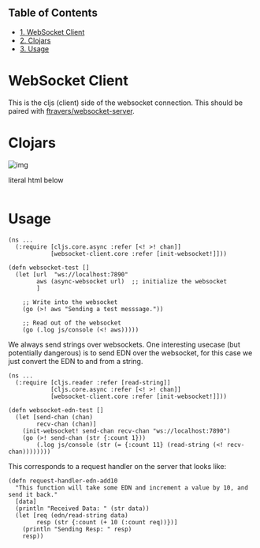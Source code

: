 <div id="table-of-contents">
<h2>Table of Contents</h2>
<div id="text-table-of-contents">
<ul>
<li><a href="#sec-1">1. WebSocket Client</a></li>
<li><a href="#sec-2">2. Clojars</a></li>
<li><a href="#sec-3">3. Usage</a></li>
</ul>
</div>
</div>

# WebSocket Client<a id="sec-1" name="sec-1"></a>

This is the cljs (client) side of the websocket connection.  This
should be paired with [ftravers/websocket-server](https://github.com/ftravers/websocket-server).

# Clojars<a id="sec-2" name="sec-2"></a>

![img](//clojars.org/fentontravers/websocket-client/latest-version.svg)

literal html below

<div class="export">
<img src="<https://camo.githubusercontent.com/ccd2234bd230e37b073f327b5b4f7112d4f73fd6/68747470733a2f2f636c6f6a6172732e6f72672f66656e746f6e747261766572732f776562736f636b65742d636c69656e742f6c61746573742d76657273696f6e2e737667>" alt="" data-canonical-src="![img](//clojars.org/fentontravers/websocket-client/latest-version.svg)" style="max-width:100%;">

</div>

# Usage<a id="sec-3" name="sec-3"></a>

    (ns ...
      (:require [cljs.core.async :refer [<! >! chan]]
                [websocket-client.core :refer [init-websocket!]]))
    
    (defn websocket-test []
      (let [url  "ws://localhost:7890"
            aws (async-websocket url)  ;; initialize the websocket
            ]
    
        ;; Write into the websocket
        (go (>! aws "Sending a test messsage."))
    
        ;; Read out of the websocket
        (go (.log js/console (<! aws)))))

We always send strings over websockets.  One interesting usecase (but
potentially dangerous) is to send EDN over the websocket, for this
case we just convert the EDN to and from a string.  

    (ns ... 
      (:require [cljs.reader :refer [read-string]]
                [cljs.core.async :refer [<! >! chan]]
                [websocket-client.core :refer [init-websocket!]]))
    
    (defn websocket-edn-test []
      (let [send-chan (chan)
            recv-chan (chan)]
        (init-websocket! send-chan recv-chan "ws://localhost:7890")
        (go (>! send-chan (str {:count 1}))
            (.log js/console (str (= {:count 11} (read-string (<! recv-chan))))))))

This corresponds to a request handler on the server that looks like:

    (defn request-handler-edn-add10
      "This function will take some EDN and increment a value by 10, and send it back."
      [data]
      (println "Received Data: " (str data))
      (let [req (edn/read-string data)
            resp (str {:count (+ 10 (:count req))})]
        (println "Sending Resp: " resp)
        resp))